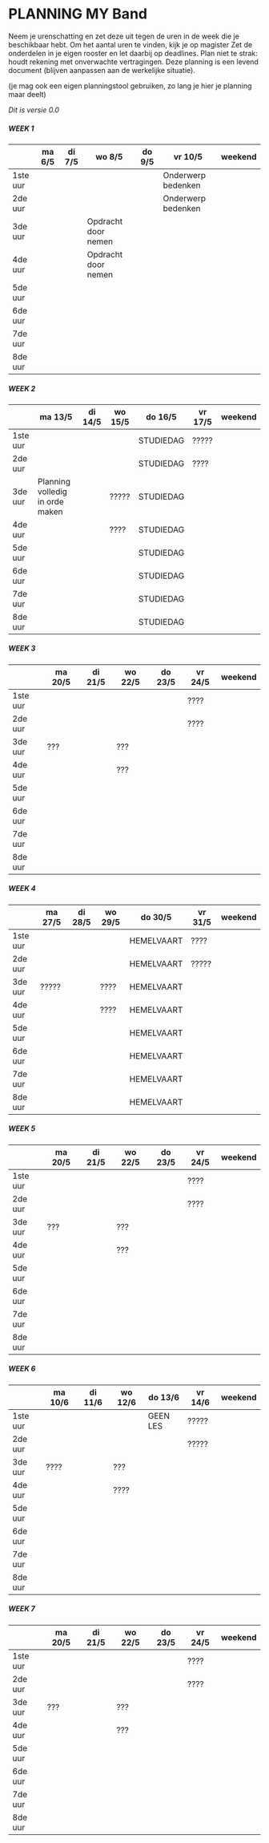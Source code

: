 # PLANNING MY Band
Neem je urenschatting en zet deze uit tegen de uren in de week die je beschikbaar hebt. Om het aantal uren te vinden, kijk je op magister
Zet de onderdelen in je eigen rooster en let daarbij op deadlines. Plan niet te strak: houdt rekening met onverwachte vertragingen.
Deze planning is een levend document (blijven aanpassen aan de werkelijke situatie).

(je mag ook een eigen planningstool gebruiken, zo lang je hier je planning maar deelt)

*Dit is versie 0.0*

##### WEEK 1
|         | ma 6/5 | di 7/5 | wo 8/5 | do 9/5 | vr 10/5 | weekend |
| ------ |------ | ---- | ------ |---- |------ |---- |
| 1ste uur | | | | | Onderwerp bedenken|  |
| 2de uur  | | | | | Onderwerp bedenken|  |
| 3de uur  | | |Opdracht door nemen | | |  |
| 4de uur  | | |Opdracht door nemen | | |  |
| 5de uur  | | | | | |  |
| 6de uur  | | | | | |  |
| 7de uur  | | | | | |  |
| 8de uur  | | | | | |  |

##### WEEK 2
|         | ma 13/5 | di 14/5 | wo 15/5 | do 16/5 | vr 17/5 | weekend |
| ------ |------ | ---- | ------ |---- |------ |---- |
| 1ste uur | | | | STUDIEDAG | ?????|  |
| 2de uur  | | | | STUDIEDAG | ????|  |
| 3de uur  | Planning volledig in orde maken| |?????| STUDIEDAG | |  |
| 4de uur  | | |???? | STUDIEDAG | |  |
| 5de uur  | | | | STUDIEDAG ||  |
| 6de uur  | | | | STUDIEDAG | |  |
| 7de uur  | | | | STUDIEDAG | |  |
| 8de uur  | | | | STUDIEDAG | |  |

##### WEEK 3
|         | ma 20/5 | di 21/5 | wo 22/5 | do 23/5 | vr 24/5 | weekend |
| ------ |------ | ---- | ------ |---- |------ |---- |
| 1ste uur | | | | | ????|  |
| 2de uur  | | | | |???? |  |
| 3de uur  |??? | | ???| | |  |
| 4de uur  | | |??? | | |  |
| 5de uur  | | | | | |  |
| 6de uur  | | | | | |  |
| 7de uur  | | | | | |  |
| 8de uur  | | | | | |  |

##### WEEK 4
|         | ma 27/5 | di 28/5 | wo 29/5 | do 30/5 | vr 31/5 | weekend |
| ------ |------ | ---- | ------ |---- |------ |---- |
| 1ste uur | | | | HEMELVAART | ????|  |
| 2de uur  | | | | HEMELVAART | ?????|  |
| 3de uur  |????? | |???? | HEMELVAART | |  |
| 4de uur  | | |???? | HEMELVAART | |  |
| 5de uur  | | | | HEMELVAART | |  |
| 6de uur  | | | | HEMELVAART | |  |
| 7de uur  | | | | HEMELVAART | |  |
| 8de uur  | | | | HEMELVAART | |  |

##### WEEK 5
|         | ma 20/5 | di 21/5 | wo 22/5 | do 23/5 | vr 24/5 | weekend |
| ------ |------ | ---- | ------ |---- |------ |---- |
| 1ste uur | | | | | ????|  |
| 2de uur  | | | | |???? |  |
| 3de uur  |??? | | ???| | |  |
| 4de uur  | | |??? | | |  |
| 5de uur  | | | | | |  |
| 6de uur  | | | | | |  |
| 7de uur  | | | | | |  |
| 8de uur  | | | | | |  |

##### WEEK 6
|         | ma 10/6 | di 11/6 | wo 12/6 | do 13/6 | vr 14/6 | weekend |
| ------ |------ | ---- | ------ |---- |------ |---- |
| 1ste uur | | | | GEEN LES | ?????|  |
| 2de uur | | | | | ?????|  |
| 3de uur | ????| |??? | | |  |
| 4de uur | | | ????| | |  |
| 5de uur | | | | | |  |
| 6de uur | | | | | |  |
| 7de uur | | | | | |  |
| 8de uur | | | | | |  |


##### WEEK 7
|         | ma 20/5 | di 21/5 | wo 22/5 | do 23/5 | vr 24/5 | weekend |
| ------ |------ | ---- | ------ |---- |------ |---- |
| 1ste uur | | | | | ????|  |
| 2de uur  | | | | |???? |  |
| 3de uur  |??? | | ???| | |  |
| 4de uur  | | |??? | | |  |
| 5de uur  | | | | | |  |
| 6de uur  | | | | | |  |
| 7de uur  | | | | | |  |
| 8de uur  | | | | | |  |
